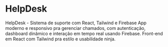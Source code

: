 # HelpDesk
HelpDesk - Sistema de suporte com React, Tailwind e Firebase App moderno e responsivo pra gerenciar chamados, com autenticação, dashboard dinâmico e interação em tempo real usando Firebase. Front-end em React com Tailwind pra estilo e usabilidade ninja.
